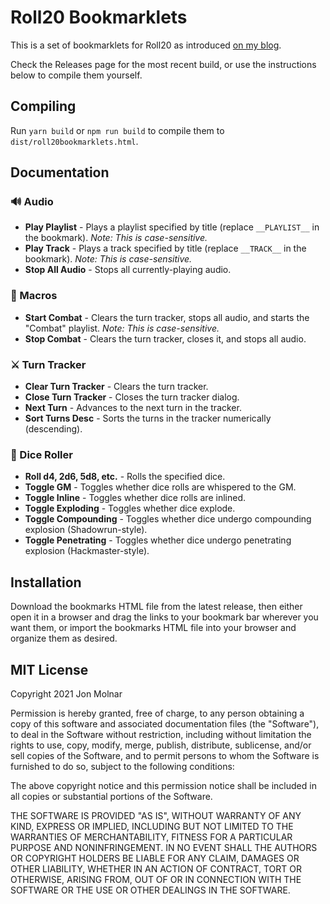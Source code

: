 # Roll20 Bookmarklets

This is a set of bookmarklets for Roll20 as introduced [on my blog](//www.cogspace.com/roll20-bookmarklets/).

Check the Releases page for the most recent build, or use the instructions below to compile them yourself.

## Compiling

Run `yarn build` or `npm run build` to compile them to `dist/roll20bookmarklets.html`.

## Documentation

### 🔊 Audio

- **Play Playlist** - Plays a playlist specified by title (replace `__PLAYLIST__` in the bookmark). _Note: This is case-sensitive._
- **Play Track** - Plays a track specified by title (replace `__TRACK__` in the bookmark). _Note: This is case-sensitive._
- **Stop All Audio** - Stops all currently-playing audio.

### 🚀 Macros

- **Start Combat** - Clears the turn tracker, stops all audio, and starts the "Combat" playlist. _Note: This is case-sensitive._
- **Stop Combat** - Clears the turn tracker, closes it, and stops all audio.

### ⚔ Turn Tracker

- **Clear Turn Tracker** - Clears the turn tracker.
- **Close Turn Tracker** - Closes the turn tracker dialog.
- **Next Turn** - Advances to the next turn in the tracker.
- **Sort Turns Desc** - Sorts the turns in the tracker numerically (descending).

### 🎲 Dice Roller

- **Roll d4, 2d6, 5d8, etc.** - Rolls the specified dice.
- **Toggle GM** - Toggles whether dice rolls are whispered to the GM.
- **Toggle Inline** - Toggles whether dice rolls are inlined.
- **Toggle Exploding** - Toggles whether dice explode.
- **Toggle Compounding** - Toggles whether dice undergo compounding explosion (Shadowrun-style).
- **Toggle Penetrating** - Toggles whether dice undergo penetrating explosion (Hackmaster-style).

## Installation

Download the bookmarks HTML file from the latest release, then either open it in
a browser and drag the links to your bookmark bar wherever you want them, or
import the bookmarks HTML file into your browser and organize them as desired.

## MIT License

Copyright 2021 Jon Molnar

Permission is hereby granted, free of charge, to any person obtaining a copy of this software and associated documentation files (the "Software"), to deal in the Software without restriction, including without limitation the rights to use, copy, modify, merge, publish, distribute, sublicense, and/or sell copies of the Software, and to permit persons to whom the Software is furnished to do so, subject to the following conditions:

The above copyright notice and this permission notice shall be included in all copies or substantial portions of the Software.

THE SOFTWARE IS PROVIDED "AS IS", WITHOUT WARRANTY OF ANY KIND, EXPRESS OR IMPLIED, INCLUDING BUT NOT LIMITED TO THE WARRANTIES OF MERCHANTABILITY, FITNESS FOR A PARTICULAR PURPOSE AND NONINFRINGEMENT. IN NO EVENT SHALL THE AUTHORS OR COPYRIGHT HOLDERS BE LIABLE FOR ANY CLAIM, DAMAGES OR OTHER LIABILITY, WHETHER IN AN ACTION OF CONTRACT, TORT OR OTHERWISE, ARISING FROM, OUT OF OR IN CONNECTION WITH THE SOFTWARE OR THE USE OR OTHER DEALINGS IN THE SOFTWARE.
